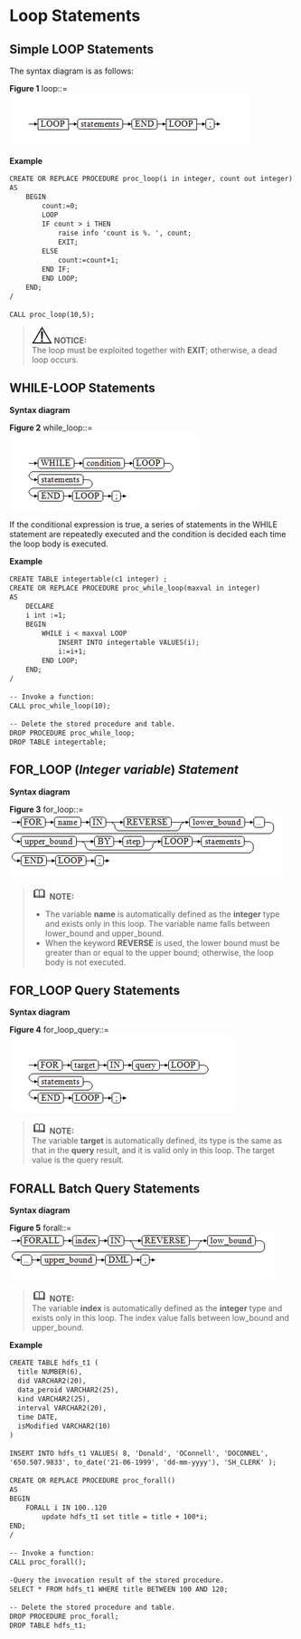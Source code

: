 # Loop Statements<a name="EN-US_TOPIC_0245374624"></a>

## Simple LOOP Statements<a name="en-us_topic_0237122234_en-us_topic_0059778638_s27557775f6014d78b9a100c65a4cbb41"></a>

The syntax diagram is as follows:

**Figure  1**  loop::=<a name="en-us_topic_0237122234_en-us_topic_0059778638_fa21272428ed842298772423d38c5cc4b"></a>  
![](figures/loop.png "loop")

**Example**

```
CREATE OR REPLACE PROCEDURE proc_loop(i in integer, count out integer) 
AS 
    BEGIN 
        count:=0; 
        LOOP 
        IF count > i THEN 
            raise info 'count is %. ', count;  
            EXIT; 
        ELSE 
            count:=count+1; 
        END IF; 
        END LOOP; 
    END;
/

CALL proc_loop(10,5);
```

>![](public_sys-resources/icon-notice.gif) **NOTICE:**   
>The loop must be exploited together with  **EXIT**; otherwise, a dead loop occurs.  

## WHILE-LOOP Statements<a name="en-us_topic_0237122234_en-us_topic_0059778638_s14510a113df844eaa0b7e00aa2868313"></a>

**Syntax diagram**

**Figure  2**  while\_loop::=<a name="en-us_topic_0237122234_en-us_topic_0059778638_fc93167bb5ad54010979321d4e0fdbd55"></a>  
![](figures/while_loop.png "while_loop")

If the conditional expression is true, a series of statements in the WHILE statement are repeatedly executed and the condition is decided each time the loop body is executed.

**Example**

```
CREATE TABLE integertable(c1 integer) ; 
CREATE OR REPLACE PROCEDURE proc_while_loop(maxval in integer) 
AS 
    DECLARE 
    i int :=1;  
    BEGIN 
        WHILE i < maxval LOOP 
            INSERT INTO integertable VALUES(i); 
            i:=i+1; 
        END LOOP; 
    END; 
/

-- Invoke a function:
CALL proc_while_loop(10);

-- Delete the stored procedure and table.
DROP PROCEDURE proc_while_loop;
DROP TABLE integertable;
```

## FOR\_LOOP \(_Integer variable_\)  _Statement_<a name="en-us_topic_0237122234_en-us_topic_0059778638_s8d545e0d7dc542958236a07d6c428df3"></a>

**Syntax diagram**

**Figure  3**  for\_loop::=<a name="en-us_topic_0237122234_en-us_topic_0059778638_f225dca3e3bb8473198031bfc2a49f3e1"></a>  
![](figures/for_loop.png "for_loop")

>![](public_sys-resources/icon-note.gif) **NOTE:**   
>-   The variable  **name**  is automatically defined as the  **integer**  type and exists only in this loop. The variable name falls between lower\_bound and upper\_bound.  
>-   When the keyword  **REVERSE**  is used, the lower bound must be greater than or equal to the upper bound; otherwise, the loop body is not executed.  

## FOR\_LOOP Query Statements<a name="en-us_topic_0237122234_en-us_topic_0059778638_s93d5c1ba93874e4496553a9e1e840476"></a>

**Syntax diagram**

**Figure  4**  for\_loop\_query::=<a name="en-us_topic_0237122234_en-us_topic_0059778638_f4043c6dc0195466388bb2b9b42874e52"></a>  
![](figures/for_loop_query.png "for_loop_query")

>![](public_sys-resources/icon-note.gif) **NOTE:**   
>The variable  **target**  is automatically defined, its type is the same as that in the  **query**  result, and it is valid only in this loop. The target value is the query result.  

## FORALL Batch Query Statements<a name="en-us_topic_0237122234_en-us_topic_0059778638_sfb1cf79f590142f19c106d6c9a9e700b"></a>

**Syntax diagram**

**Figure  5**  forall::=<a name="en-us_topic_0237122234_en-us_topic_0059778638_f1977a3c1a8284e4da8a52c042293d873"></a>  
![](figures/forall.png "forall")

>![](public_sys-resources/icon-note.gif) **NOTE:**   
>The variable  **index**  is automatically defined as the  **integer**  type and exists only in this loop. The index value falls between low\_bound and upper\_bound.  

**Example**

```
CREATE TABLE hdfs_t1 (
  title NUMBER(6),
  did VARCHAR2(20),
  data_peroid VARCHAR2(25),
  kind VARCHAR2(25),
  interval VARCHAR2(20),
  time DATE,
  isModified VARCHAR2(10)
)

INSERT INTO hdfs_t1 VALUES( 8, 'Donald', 'OConnell', 'DOCONNEL', '650.507.9833', to_date('21-06-1999', 'dd-mm-yyyy'), 'SH_CLERK' );

CREATE OR REPLACE PROCEDURE proc_forall()
AS 
BEGIN 
    FORALL i IN 100..120 
        update hdfs_t1 set title = title + 100*i;
END; 
/

-- Invoke a function:
CALL proc_forall();

-Query the invocation result of the stored procedure.
SELECT * FROM hdfs_t1 WHERE title BETWEEN 100 AND 120;

-- Delete the stored procedure and table.
DROP PROCEDURE proc_forall;
DROP TABLE hdfs_t1;
```

